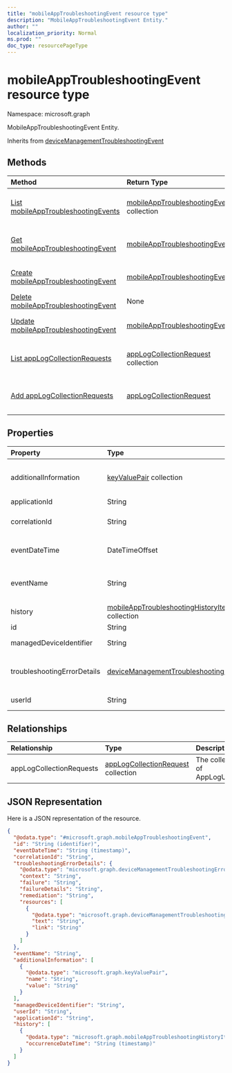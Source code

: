 ```yaml
---
title: "mobileAppTroubleshootingEvent resource type"
description: "MobileAppTroubleshootingEvent Entity."
author: ""
localization_priority: Normal
ms.prod: ""
doc_type: resourcePageType
---
```


# mobileAppTroubleshootingEvent resource type


Namespace: microsoft.graph

MobileAppTroubleshootingEvent Entity.


Inherits from [deviceManagementTroubleshootingEvent](../resources/devicemanagementtroubleshootingevent.md)

## Methods
|Method|Return Type|Description|
|:---|:---|:---|
|[List mobileAppTroubleshootingEvents](../api/mobileapptroubleshootingevent-list.md)|[mobileAppTroubleshootingEvent](../resources/mobileapptroubleshootingevent.md) collection|List properties and relationships of the [mobileAppTroubleshootingEvent](../resources/mobileapptroubleshootingevent.md) objects.|
|[Get mobileAppTroubleshootingEvent](../api/mobileapptroubleshootingevent-get.md)|[mobileAppTroubleshootingEvent](../resources/mobileapptroubleshootingevent.md)|Read properties and relationships of the [mobileAppTroubleshootingEvent](../resources/mobileapptroubleshootingevent.md) object.|
|[Create mobileAppTroubleshootingEvent](../api/mobileapptroubleshootingevent-create.md)|[mobileAppTroubleshootingEvent](../resources/mobileapptroubleshootingevent.md)|Create a new [mobileAppTroubleshootingEvent](../resources/mobileapptroubleshootingevent.md) object.|
|[Delete mobileAppTroubleshootingEvent](../api/mobileapptroubleshootingevent-delete.md)|None|Deletes a [mobileAppTroubleshootingEvent](../resources/mobileapptroubleshootingevent.md).|
|[Update mobileAppTroubleshootingEvent](../api/mobileapptroubleshootingevent-update.md)|[mobileAppTroubleshootingEvent](../resources/mobileapptroubleshootingevent.md)|Update the properties of a [mobileAppTroubleshootingEvent](../resources/mobileapptroubleshootingevent.md) object.|
|[List appLogCollectionRequests](../api/mobileapptroubleshootingevent-list-applogcollectionrequests.md)|[appLogCollectionRequest](../resources/intune-devices-applogcollectionrequest.md) collection|Get the appLogCollectionRequests from the appLogCollectionRequests navigation property.|
|[Add appLogCollectionRequests](../api/mobileapptroubleshootingevent-post-applogcollectionrequests.md)|[appLogCollectionRequest](../resources/intune-devices-applogcollectionrequest.md)|Add appLogCollectionRequests by posting to the appLogCollectionRequests collection.|

## Properties
|Property|Type|Description|
|:---|:---|:---|
|additionalInformation|[keyValuePair](../resources/keyvaluepair.md) collection|A set of string key and string value pairs which provides additional information on the Troubleshooting event Inherited from [deviceManagementTroubleshootingEvent](../resources/devicemanagementtroubleshootingevent.md)|
|applicationId|String|Intune application identifier.|
|correlationId|String|Id used for tracing the failure in the service. Inherited from [deviceManagementTroubleshootingEvent](../resources/devicemanagementtroubleshootingevent.md)|
|eventDateTime|DateTimeOffset|Time when the event occurred . Inherited from [deviceManagementTroubleshootingEvent](../resources/devicemanagementtroubleshootingevent.md)|
|eventName|String|Event Name corresponding to the Troubleshooting Event. It is an Optional field Inherited from [deviceManagementTroubleshootingEvent](../resources/devicemanagementtroubleshootingevent.md)|
|history|[mobileAppTroubleshootingHistoryItem](../resources/mobileapptroubleshootinghistoryitem.md) collection|Intune Mobile Application Troubleshooting History Item|
|id|String| Inherited from [entity](../resources/entity.md)|
|managedDeviceIdentifier|String|Device identifier created or collected by Intune.|
|troubleshootingErrorDetails|[deviceManagementTroubleshootingErrorDetails](../resources/devicemanagementtroubleshootingerrordetails.md)|Object containing detailed information about the error and its remediation. Inherited from [deviceManagementTroubleshootingEvent](../resources/devicemanagementtroubleshootingevent.md)|
|userId|String|Identifier for the user that tried to enroll the device.|

## Relationships
|Relationship|Type|Description|
|:---|:---|:---|
|appLogCollectionRequests|[appLogCollectionRequest](../resources/intune-devices-applogcollectionrequest.md) collection|The collection property of AppLogUploadRequest.|

## JSON Representation
Here is a JSON representation of the resource.
<!-- {
  "blockType": "resource",
  "keyProperty": "id",
  "@odata.type": "microsoft.graph.mobileAppTroubleshootingEvent",
  "baseType": "microsoft.graph.deviceManagementTroubleshootingEvent",
  "openType": false
}
-->
``` json
{
  "@odata.type": "#microsoft.graph.mobileAppTroubleshootingEvent",
  "id": "String (identifier)",
  "eventDateTime": "String (timestamp)",
  "correlationId": "String",
  "troubleshootingErrorDetails": {
    "@odata.type": "microsoft.graph.deviceManagementTroubleshootingErrorDetails",
    "context": "String",
    "failure": "String",
    "failureDetails": "String",
    "remediation": "String",
    "resources": [
      {
        "@odata.type": "microsoft.graph.deviceManagementTroubleshootingErrorResource",
        "text": "String",
        "link": "String"
      }
    ]
  },
  "eventName": "String",
  "additionalInformation": [
    {
      "@odata.type": "microsoft.graph.keyValuePair",
      "name": "String",
      "value": "String"
    }
  ],
  "managedDeviceIdentifier": "String",
  "userId": "String",
  "applicationId": "String",
  "history": [
    {
      "@odata.type": "microsoft.graph.mobileAppTroubleshootingHistoryItem",
      "occurrenceDateTime": "String (timestamp)"
    }
  ]
}
```

